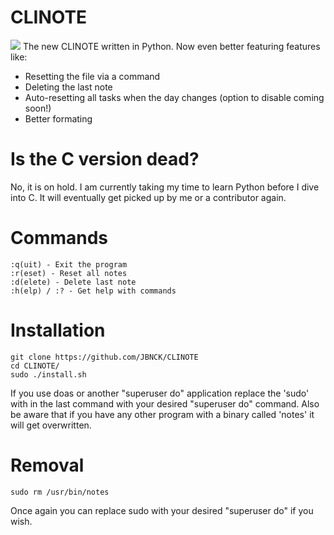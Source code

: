 # CLINOTE
![](demos/demo1.jpg)
The new CLINOTE written in Python. Now even better featuring features like:
- Resetting the file via a command
- Deleting the last note
- Auto-resetting all tasks when the day changes (option to disable coming soon!)
- Better formating
# Is the C version dead?
No, it is on hold. I am currently taking my time to learn Python before I dive into C. It will eventually get picked up by me or a contributor again.
# Commands
```
:q(uit) - Exit the program
:r(eset) - Reset all notes
:d(elete) - Delete last note
:h(elp) / :? - Get help with commands
```
# Installation
```
git clone https://github.com/JBNCK/CLINOTE
cd CLINOTE/
sudo ./install.sh
```
If you use doas or another "superuser do" application replace the 'sudo' with in the last command with your desired "superuser do" command. Also be aware that if you have any other program with a binary called 'notes' it will get overwritten.
# Removal
```
sudo rm /usr/bin/notes
```
Once again you can replace sudo with your desired "superuser do" if you wish.
